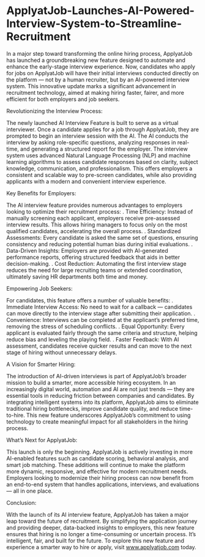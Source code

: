 # ApplyatJob-Launches-AI-Powered-Interview-System-to-Streamline-Recruitment

In a major step toward transforming the online hiring process, ApplyatJob has launched a groundbreaking new feature designed to automate and enhance the early-stage interview experience. Now, candidates who apply for jobs on ApplyatJob will have their initial interviews conducted directly on the platform — not by a human recruiter, but by an AI-powered interview system. This innovative update marks a significant advancement in recruitment technology, aimed at making hiring faster, fairer, and more efficient for both employers and job seekers.

Revolutionizing the Interview Process:

The newly launched AI Interview Feature is built to serve as a virtual interviewer. Once a candidate applies for a job through ApplyatJob, they are prompted to begin an interview session with the AI. The AI conducts the interview by asking role-specific questions, analyzing responses in real-time, and generating a structured report for the employer. The interview system uses advanced Natural Language Processing (NLP) and machine learning algorithms to assess candidate responses based on clarity, subject knowledge, communication, and professionalism. This offers employers a consistent and scalable way to pre-screen candidates, while also providing applicants with a modern and convenient interview experience.

Key Benefits for Employers:

The AI interview feature provides numerous advantages to employers looking to optimize their recruitment process:
. Time Efficiency: Instead of manually screening each applicant, employers receive pre-assessed interview results. This allows hiring managers to focus only on the most qualified candidates, accelerating the overall process.
. Standardized Assessments: Every candidate is asked the same set of questions, ensuring consistency and reducing potential human bias during initial evaluations.
. Data-Driven Insights: Employers are provided with AI-generated performance reports, offering structured feedback that aids in better decision-making.
. Cost Reduction: Automating the first interview stage reduces the need for large recruiting teams or extended coordination, ultimately saving HR departments both time and money.

Empowering Job Seekers:

For candidates, this feature offers a number of valuable benefits:
. Immediate Interview Access: No need to wait for a callback — candidates can move directly to the interview stage after submitting their application.
. Convenience: Interviews can be completed at the applicant’s preferred time, removing the stress of scheduling conflicts.
. Equal Opportunity: Every applicant is evaluated fairly through the same criteria and structure, helping reduce bias and leveling the playing field.
. Faster Feedback: With AI assessment, candidates receive quicker results and can move to the next stage of hiring without unnecessary delays.

A Vision for Smarter Hiring:

The introduction of AI-driven interviews is part of ApplyatJob’s broader mission to build a smarter, more accessible hiring ecosystem. In an increasingly digital world, automation and AI are not just trends — they are essential tools in reducing friction between companies and candidates.
By integrating intelligent systems into its platform, ApplyatJob aims to eliminate traditional hiring bottlenecks, improve candidate quality, and reduce time-to-hire. This new feature underscores ApplyatJob’s commitment to using technology to create meaningful impact for all stakeholders in the hiring process.

What’s Next for ApplyatJob:

This launch is only the beginning. ApplyatJob is actively investing in more AI-enabled features such as candidate scoring, behavioral analysis, and smart job matching. These additions will continue to make the platform more dynamic, responsive, and effective for modern recruitment needs.
Employers looking to modernize their hiring process can now benefit from an end-to-end system that handles applications, interviews, and evaluations — all in one place.

Conclusion:

With the launch of its AI interview feature, ApplyatJob has taken a major leap toward the future of recruitment. By simplifying the application journey and providing deeper, data-backed insights to employers, this new feature ensures that hiring is no longer a time-consuming or uncertain process. It’s intelligent, fair, and built for the future.
To explore this new feature and experience a smarter way to hire or apply, visit www.applyatjob.com today.
